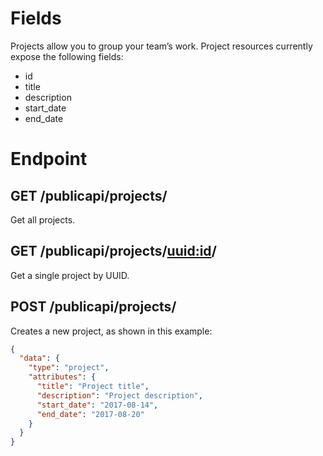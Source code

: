 # Fields

Projects allow you to group your team’s work.
Project resources currently expose the following fields:

- id
- title
- description
- start_date
- end_date

# Endpoint

## GET /publicapi/projects/

Get all projects.

## GET /publicapi/projects/<uuid:id>/

Get a single project by UUID.

## POST /publicapi/projects/

Creates a new project, as shown in this example:

```json
{
  "data": {
    "type": "project",
    "attributes": {
      "title": "Project title",
      "description": "Project description",
      "start_date": "2017-08-14",
      "end_date": "2017-08-20"
    }
  }
}
```

